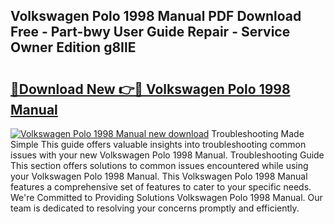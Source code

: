 ## Volkswagen Polo 1998 Manual PDF Download Free - Part-bwy User Guide Repair - Service Owner Edition g8IlE

# <h2><a href="http://bc65464.oget.top/?id=Volkswagen+Polo+1998+Manual">🔗Download New 👉🔴 Volkswagen Polo 1998 Manual</a></h2>

[![Volkswagen Polo 1998 Manual new download](https://i.imgur.com/5g1atiW.png)](http://bc65464.oget.top/?id=Volkswagen+Polo+1998+Manual)
Troubleshooting Made Simple This guide offers valuable insights into troubleshooting common issues with your new Volkswagen Polo 1998 Manual. Troubleshooting Guide This section offers solutions to common issues encountered while using your Volkswagen Polo 1998 Manual. This Volkswagen Polo 1998 Manual features a comprehensive set of features to cater to your specific needs. We're Committed to Providing Solutions Volkswagen Polo 1998 Manual. Our team is dedicated to resolving your concerns promptly and efficiently.
